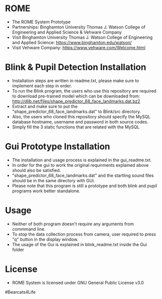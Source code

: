 # ROME
* The ROME System Prototype
* Partnerships: Binghamton University Thomas J. Watson College of Engineering and Applied Science & Vehware Company
* Visit Binghamton University Thomas J. Watson College of Engineering and Applied Science: https://www.binghamton.edu/watson/
* Visit Vehware Company: https://www.vehware.com/Welcome.html
# Blink & Pupil Detection Installation
* Installation steps are written in readme.txt, please make sure to implement each step in order.
* To run the Blink program, the users who use this repository are required to download pre-trained model which can be downloaded from: http://dlib.net/files/shape_predictor_68_face_landmarks.dat.bz2
* Extract and make sure to put the "shape_predictor_68_face_landmarks.dat" to Blink/src directory.
* Also, the users who cloned this repository should specify the MySQL database hostname, username and password in both source codes.
* Simply fill the 3 static functions that are related with the MySQL 
# Gui Prototype Installation
* The installation and usage process is explained in the gui_readme.txt.
* In order for the gui to work the original requirments explained above should also be satisfied.
* "shape_predictor_68_face_landmarks.dat" and the startling sound files should be in the same directory with GUi.
* Please note that this program is still a prototype and both blink and pupil programs work better standalone.
# Usage
* Neither of both program doesn't require any arguments from commmand line.
* To stop the data collection process from camera, user required to press "q" button in the display window.
* The usage of the Gui is explained in blink_readme.txt inside the Gui folder
# License
* ROME System is licensed under GNU General Public License v3.0

#Bearcats4Life
